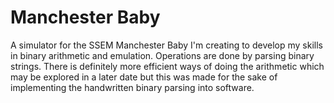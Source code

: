 # Manchester Baby

A simulator for the SSEM Manchester Baby I'm creating to develop my skills in binary arithmetic and emulation. Operations are done by parsing binary strings. There is definitely more efficient ways of doing the arithmetic which may be explored in a later date but this was made for the sake of implementing the handwritten binary parsing into software. 